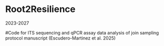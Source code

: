 # Root2Resilience
2023-2027


#Code for ITS sequencing and qPCR assay data analysis of join sampling protocol manuscript (Escudero-Martinez et al. 2025)
